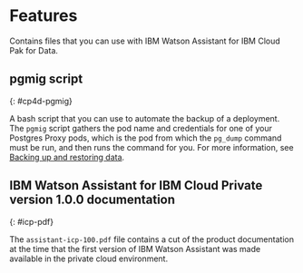 # Features

Contains files that you can use with IBM Watson Assistant for IBM Cloud Pak for Data.

## pgmig script
{: #cp4d-pgmig}

A bash script that you can use to automate the backup of a deployment. The `pgmig` script gathers the pod name and credentials for one of your Postgres Proxy pods, which is the pod from which the `pg_dump` command must be run, and then runs the command for you. For more information, see [Backing up and restoring data](https://cloud.ibm.com/docs/assistant-data?topic=assistant-data-backup).

## IBM Watson Assistant for IBM Cloud Private version 1.0.0 documentation
{: #icp-pdf}

The `assistant-icp-100.pdf` file contains a cut of the product documentation at the time that the first version of IBM Watson Assistant was made available in the private cloud environment.
